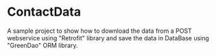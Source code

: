 # ContactData
A sample project to show how to download the data from a POST webservice using "Retrofit" library and save the data 
in DataBase using "GreenDao" ORM library. 